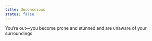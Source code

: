 ```yaml
---
title: Unconscious
status: false
---
```


You’re out—you become prone and stunned and are unaware of your surroundings
